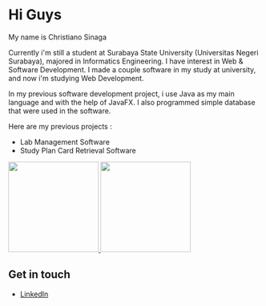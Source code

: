 Hi Guys
==
My name is Christiano Sinaga

Currently i'm still a student at Surabaya State University (Universitas Negeri Surabaya), majored in Informatics Engineering.
I have interest in Web & Software Development. I made a couple software in my study at university, and now i'm studying Web Development.

In my previous software development project, i use Java as my main language and with the help of JavaFX. I also programmed simple database that were used in the software.

Here are my previous projects :
- Lab Management Software
- Study Plan Card Retrieval Software

<p align="left">
<a href="https://github.com/christianoSinaga">
  <img height="180em" src="https://github-readme-stats-eight-theta.vercel.app/api?username=christianoSinaga&show_icons=true&theme=algolia&include_all_commits=true&count_private=true"/>
  <img height="180em" src="https://github-readme-stats-eight-theta.vercel.app/api/top-langs/?username=christianoSinaga&layout=compact&langs_count=8&theme=algolia"/>
</a>
</p>

Get in touch
--
- [LinkedIn](https://www.linkedin.com/in/christiano-sinaga-22a6a828a/)

